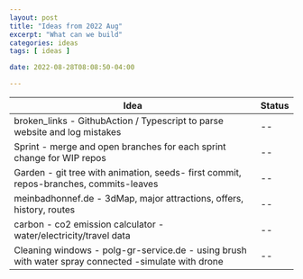 ```yaml
---
layout: post
title: "Ideas from 2022 Aug"
excerpt: "What can we build"
categories: ideas
tags: [ ideas ]

date: 2022-08-28T08:08:50-04:00

---
```


| Idea                                                                                                | Status |
|-----------------------------------------------------------------------------------------------------|--------|
| broken_links - GithubAction / Typescript to parse website and log mistakes                          | --     |
| Sprint - merge and open branches for each sprint change for WIP repos                               | --     |
| Garden - git tree with animation, seeds- first commit, repos-branches, commits-leaves               | --     |
| meinbadhonnef.de - 3dMap, major attractions, offers, history, routes                                | --     |  
| carbon - co2 emission calculator - water/electricity/travel data                                    | --     |
| Cleaning windows - polg-gr-service.de - using brush with water spray connected -simulate with drone | --     | 
